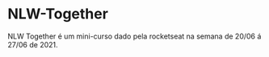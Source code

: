 # NLW-Together
NLW Together é um mini-curso dado pela rocketseat na semana de 20/06 á 27/06 de 2021.
